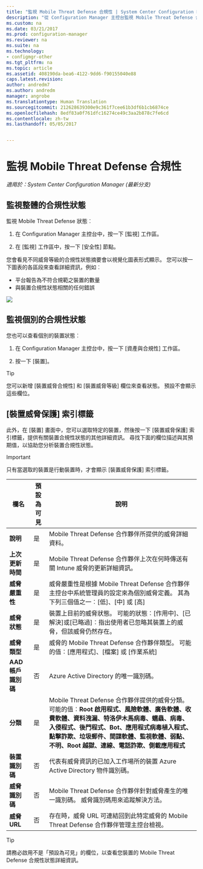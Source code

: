 ```yaml
---
title: "監視 Mobile Threat Defense 合規性 | System Center Configuration Manager"
description: "從 Configuration Manager 主控台監視 Mobile Threat Defense 合規性狀態"
ms.custom: na
ms.date: 03/21/2017
ms.prod: configuration-manager
ms.reviewer: na
ms.suite: na
ms.technology:
- configmgr-other
ms.tgt_pltfrm: na
ms.topic: article
ms.assetid: 408190da-bea6-4122-9dd6-f90155040e88
caps.latest.revision: 
author: andredm7
ms.author: andredm
manager: angrobe
ms.translationtype: Human Translation
ms.sourcegitcommit: 212628639300e9c361f7cee61b3df6b1cb6874ce
ms.openlocfilehash: 8edf83a0f761dfc16274ce49c3aa2b878c7fe6cd
ms.contentlocale: zh-tw
ms.lasthandoff: 05/05/2017


---
```


# <a name="monitor-mobile-threat-defense-compliance"></a>**監視 Mobile Threat Defense 合規性**

*適用於：System Center Configuration Manager (最新分支)*

## <a name="to-monitor-the-overall-compliance-status"></a>監視整體的合規性狀態

監視 Mobile Threat Defense 狀態︰

1.  在 Configuration Manager 主控台中，按一下 [監視] 工作區。

2.  在 [監視]  工作區中，按一下 [安全性] 節點。

您會看見不同威脅等級的合規性狀態摘要會以視覺化圖表形式顯示。 您可以按一下圖表的各區段來查看詳細資訊，例如︰ 

- 平台報告為不符合規範之裝置的數量
- 與裝置合規性狀態相關的任何錯誤

![](http://i.imgur.com/bmPsiWk.png)

## <a name="to-monitor-the-individual-compliance-status"></a>監視個別的合規性狀態

您也可以查看個別的裝置狀態︰

1.  在 Configuration Manager 主控台中，按一下 [資產與合規性] 工作區。

2.  按一下 [裝置]。

> [!TIP] 
> 您可以新增 [裝置威脅合規性] 和 [裝置威脅等級] 欄位來查看狀態。 預設不會顯示這些欄位。

## <a name="device-threat-protection-tab"></a>[裝置威脅保護] 索引標籤

此外，在 [裝置] 畫面中，您可以選取特定的裝置，然後按一下 [裝置威脅保護] 索引標籤，提供有關裝置合規性狀態的其他詳細資訊。 尋找下面的欄位描述與其預期值，以協助您分析裝置合規性狀態。

> [!IMPORTANT] 
> 只有當選取的裝置是行動裝置時，才會顯示 [裝置威脅保護] 索引標籤。

|欄名|預設為可見|說明| 
|-|-|-|
|**說明**| 是 | Mobile Threat Defense 合作夥伴所提供的威脅詳細資料。 |
|**上次更新時間**| 是 | Mobile Threat Defense 合作夥伴上次在何時傳送有關 Intune 威脅的更新詳細資訊。 |
|**威脅嚴重性**| 是 | 威脅嚴重性是根據 Mobile Threat Defense 合作夥伴主控台中系統管理員的設定來為個別威脅定義。 其為下列三個值之一︰[低]、[中] 或 [高] |
|**威脅狀態**| 是 | 裝置上目前的威脅狀態。 可能的狀態︰[作用中]、[已解決]或[已略過]︰指出使用者已忽略其裝置上的威脅，但該威脅仍然存在。 |
|**威脅類型**| 是 | 威脅的 Mobile Threat Defense 合作夥伴類型。 可能的值︰[應用程式]、[檔案] 或 [作業系統] |
|**AAD 帳戶識別碼**| 否 | Azure Active Directory 的唯一識別碼。 |
|**分類**| 是 | Mobile Threat Defense 合作夥伴提供的威脅分類。 可能的值︰**Root 啟用程式、風險軟體、廣告軟體、收費軟體、資料洩漏、特洛伊木馬病毒、蠕蟲、病毒、入侵程式、後門程式、Bot、應用程式病毒植入程式、點擊詐欺、垃圾郵件、間諜軟體、監視軟體、弱點、不明、Root 越獄、連線、電話詐欺、側載應用程式** |
|**裝置識別碼**| 否 | 代表有威脅資訊的已加入工作場所的裝置 Azure Active Directory 物件識別碼。 |
|**威脅識別碼**| 否 | Mobile Threat Defense 合作夥伴針對威脅產生的唯一識別碼。 威脅識別碼用來追蹤解決方法。 |
|**威脅 URL**| 否 | 存在時，威脅 URL 可連結回到此特定威脅的 Mobile Threat Defense 合作夥伴管理主控台檢視。 |

> [!TIP] 
> 請務必啟用不是「預設為可見」的欄位，以查看您裝置的 Mobile Threat Defense 合規性狀態詳細資訊。

